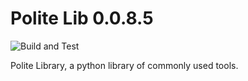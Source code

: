 # Polite Lib 0.0.8.5
![Build and Test](https://github.com/politeauthority/polite-lib/actions/workflows/validate.yaml/badge.svg)

Polite Library, a python library of commonly used tools.
